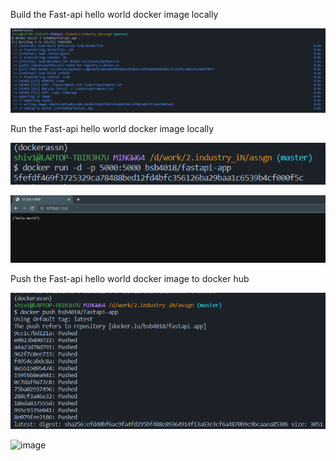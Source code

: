Build the Fast-api hello world docker image locally

![image](https://github.com/bsb4018/docker-assng/blob/master/assignment-3/screenshots/s31.PNG)

Run the Fast-api hello world docker image locally

![image](https://github.com/bsb4018/docker-assng/blob/master/assignment-3/screenshots/s32.PNG)

![image](https://github.com/bsb4018/docker-assng/blob/master/assignment-3/screenshots/s33.PNG)

Push the Fast-api hello world docker image to docker hub

![image](https://github.com/bsb4018/docker-assng/blob/master/assignment-3/screenshots/s34.PNG)

![image](https://github.com/bsb4018/docker-assng/blob/master/assignment-3/screenshots/s36.PNG)